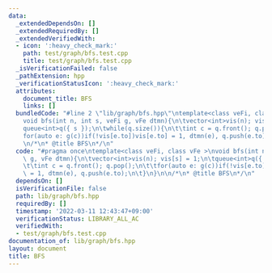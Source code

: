 ```yaml
---
data:
  _extendedDependsOn: []
  _extendedRequiredBy: []
  _extendedVerifiedWith:
  - icon: ':heavy_check_mark:'
    path: test/graph/bfs.test.cpp
    title: test/graph/bfs.test.cpp
  _isVerificationFailed: false
  _pathExtension: hpp
  _verificationStatusIcon: ':heavy_check_mark:'
  attributes:
    document_title: BFS
    links: []
  bundledCode: "#line 2 \"lib/graph/bfs.hpp\"\ntemplate<class veFi, class vFe >\n\
    void bfs(int n, int s, veFi g, vFe dtmn){\n\tvector<int>vis(n); vis[s] = 1;\n\t\
    queue<int>q({ s });\n\twhile(q.size()){\n\t\tint c = q.front(); q.pop();\n\t\t\
    for(auto e: g(c))if(!vis[e.to])vis[e.to] = 1, dtmn(e), q.push(e.to);\n\t}\n}\n\
    \n/*\n* @title BFS\n*/\n"
  code: "#pragma once\ntemplate<class veFi, class vFe >\nvoid bfs(int n, int s, veFi\
    \ g, vFe dtmn){\n\tvector<int>vis(n); vis[s] = 1;\n\tqueue<int>q({ s });\n\twhile(q.size()){\n\
    \t\tint c = q.front(); q.pop();\n\t\tfor(auto e: g(c))if(!vis[e.to])vis[e.to]\
    \ = 1, dtmn(e), q.push(e.to);\n\t}\n}\n\n/*\n* @title BFS\n*/\n"
  dependsOn: []
  isVerificationFile: false
  path: lib/graph/bfs.hpp
  requiredBy: []
  timestamp: '2022-03-11 12:43:47+09:00'
  verificationStatus: LIBRARY_ALL_AC
  verifiedWith:
  - test/graph/bfs.test.cpp
documentation_of: lib/graph/bfs.hpp
layout: document
title: BFS
---
```

